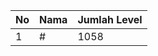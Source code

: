 | No | Nama            | Jumlah Level |
|----|-----------------|--------------|
| 1  | #    |    1058        |
